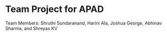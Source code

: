 # Team Project for APAD
Team Members: Shruthi Sundaranand, Harini Ala, Joshua George, Abhinav Sharma, and Shreyas KV

